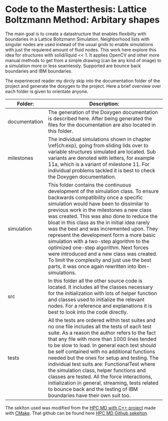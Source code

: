 
# Code to the Masterthesis: Lattice Boltzmann Method: Arbitary shapes

The main goal is to create a datastructure that enables flexibilty with boundaries in a Lattice Boltzmann Simulation. 
Neighborhood lists with singular nodes are used instead of the usual grids to enable simulations with just the requiered amount of fluid nodes.
This work here explore this idea for structures with solid/liquid << 1. 
It applies OpenCV and other more manual methods to get from a simple drawing (can be any kind of image) to a simulation more or less seamlessly.
Supported are bounce back boundaries and IBM boundaries.

The experineced reader my dircly skip into the documentation folder of the project and generate the doxygen to the project. Here a brief overview over each folder is given to orientate anyone.

| Folder: | Description: |
|----------|----------------------------------------------------------------------------------------------------------------------------------------------------------------------------------------------------------------------------------------------------------------------------------------------------------------------|
| documentation |  The generation of the Doxygen documentation is described here. After being generated the files for the documentation are also located in this folder. |
| milestones | The individual simulations shown in chapter \ref{ch:exp}, going from sliding lids over to variable structures simulated are located.  Sub variants are denoted with letters, for example 11a, which is a variant of milestone 11. For individual problems tackled it is best to check the Doxygen documentation. |
| simulation |  This folder contains the continuous development of the simulation class. To ensure backwards compatibility once a specific simulation would have been to dissimilar to previous work in the milestones a new class was created. This was also done to reduce the bloat in this class as the in initial idea rarely was the best and was incremented upon. They represent the development form a more basic simulation with a two-step algorithm to the optimized one-step algorithm. Next forces were introduced and a new class was created. To limit the complexity and just use the best parts, it was once again rewritten into lbm-simulations. |
| src | In this folder all the other source code is located. It includes all the classes necessary for the initialization with lots of helper function and classes used to initialize the relevant nodes. For a reference and explanations it is best to look into the code directly. |
| tests | All the tests are ordered within test suites and no one file includes all the tests of each test suite. As a reason the author refers to the fact that any file with more than 1000 lines tended to be slow to load. In general each test should be self contained with no additional functions needed but the ones for setup and testing. The individual test suits are: FunctionalTest where the simulation class, helper functions and classes are tested. All the force interactions, initialization in general, streaming, tests related to bounce back and the testing of IBM boundaries have their own suit too. |


The seklton used was modified from the [HPC MD
with C++
project](https://imtek-simulation.github.io/MolecularDynamics/_project/general_remarks.html) made 
with 
 [CMake](https://cmake.org/).
 That github can be found here [HPC MD Github sekelton](https://github.com/IMTEK-Simulation/cmake-skeleton).
